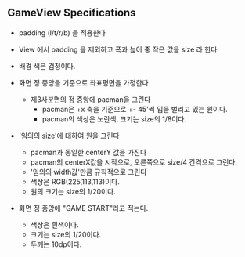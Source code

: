 
## GameView Specifications


* padding (l/t/r/b) 을 적용한다
* View 에서 padding 을 제외하고 폭과 높이 중 작은 값을 size 라 한다
* 배경 색은 검정이다.
* 화면 정 중앙을 기준으로 좌표평면을 가정한다
    * 제3사분면의 정 중앙에 pacman을 그린다
        * pacman은 +x 축을 기준으로 +- 45'씩 입을 벌리고 있는 원이다.
        * pacman의 색상은 노란색, 크기는 size의 1/8이다.
* '임의의 size'에 대하여 원을 그린다
    * pacman과 동일한 centerY 값을 가진다
    * pacman의 centerX값을 시작으로, 오른쪽으로 size/4 간격으로 그린다.
    * '임의의 width값'만큼 규칙적으로 그린다
    * 색상은 RGB(225,113,113)이다.
    * 원의 크기는 size의 1/20이다.
    
    
* 화면 정 중앙에 "GAME START"라고 적는다.
    * 색상은 흰색이다.
    * 크기는 size의 1/20이다.
    * 두께는 10dp이다.
 

